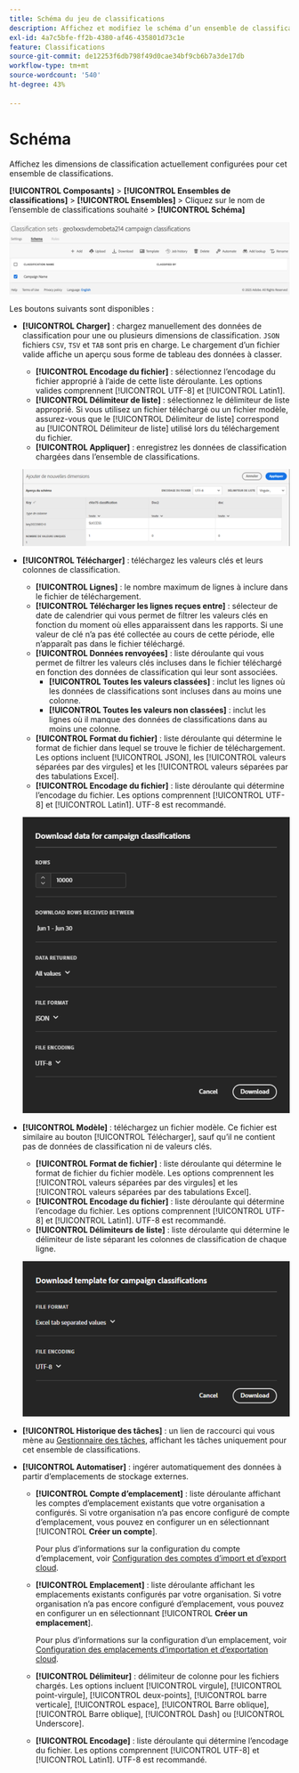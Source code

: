 ```yaml
---
title: Schéma du jeu de classifications
description: Affichez et modifiez le schéma d’un ensemble de classifications individuel.
exl-id: 4a7c5bfe-ff2b-4380-af46-435801d73c1e
feature: Classifications
source-git-commit: de12253f6db798f49d0cae34bf9cb6b7a3de17db
workflow-type: tm+mt
source-wordcount: '540'
ht-degree: 43%

---
```


# Schéma

Affichez les dimensions de classification actuellement configurées pour cet ensemble de classifications.

**[!UICONTROL Composants]** > **[!UICONTROL Ensembles de classifications]** > **[!UICONTROL Ensembles]** > Cliquez sur le nom de l’ensemble de classifications souhaité > **[!UICONTROL Schéma]**

![interface utilisateur du schéma du jeu de classifications](../../assets/classification-set-schema.png)

Les boutons suivants sont disponibles :

<!--* **[!UICONTROL Add]**: Adds an empty row so that you can add a classification dimension to the schema.-->
* **[!UICONTROL Charger]** : chargez manuellement des données de classification pour une ou plusieurs dimensions de classification. `JSON` fichiers `CSV`, `TSV` et `TAB` sont pris en charge. Le chargement d’un fichier valide affiche un aperçu sous forme de tableau des données à classer.
   * **[!UICONTROL Encodage du fichier]** : sélectionnez l’encodage du fichier approprié à l’aide de cette liste déroulante. Les options valides comprennent [!UICONTROL UTF-8] et [!UICONTROL Latin1].
   * **[!UICONTROL Délimiteur de liste]** : sélectionnez le délimiteur de liste approprié. Si vous utilisez un fichier téléchargé ou un fichier modèle, assurez-vous que le [!UICONTROL Délimiteur de liste] correspond au [!UICONTROL Délimiteur de liste] utilisé lors du téléchargement du fichier.
   * **[!UICONTROL Appliquer]** : enregistrez les données de classification chargées dans l’ensemble de classifications.

  ![Chargement de l’ensemble de classifications](../../assets/classification-set-upload.png)

* **[!UICONTROL Télécharger]** : téléchargez les valeurs clés et leurs colonnes de classification.
   * **[!UICONTROL Lignes]** : le nombre maximum de lignes à inclure dans le fichier de téléchargement.
   * **[!UICONTROL Télécharger les lignes reçues entre]** : sélecteur de date de calendrier qui vous permet de filtrer les valeurs clés en fonction du moment où elles apparaissent dans les rapports. Si une valeur de clé n’a pas été collectée au cours de cette période, elle n’apparaît pas dans le fichier téléchargé.
   * **[!UICONTROL Données renvoyées]** : liste déroulante qui vous permet de filtrer les valeurs clés incluses dans le fichier téléchargé en fonction des données de classification qui leur sont associées.
      * **[!UICONTROL Toutes les valeurs classées]** : inclut les lignes où les données de classifications sont incluses dans au moins une colonne.
      * **[!UICONTROL Toutes les valeurs non classées]** : inclut les lignes où il manque des données de classifications dans au moins une colonne.
   * **[!UICONTROL Format du fichier]** : liste déroulante qui détermine le format de fichier dans lequel se trouve le fichier de téléchargement. Les options incluent [!UICONTROL JSON], les [!UICONTROL valeurs séparées par des virgules] et les [!UICONTROL valeurs séparées par des tabulations Excel].
   * **[!UICONTROL Encodage du fichier]** : liste déroulante qui détermine l’encodage du fichier. Les options comprennent [!UICONTROL UTF-8] et [!UICONTROL Latin1]. UTF-8 est recommandé.

  ![Téléchargement du jeu de classifications](../../assets/classification-set-download.png)

* **[!UICONTROL Modèle]** : téléchargez un fichier modèle. Ce fichier est similaire au bouton [!UICONTROL Télécharger], sauf qu’il ne contient pas de données de classification ni de valeurs clés.
   * **[!UICONTROL Format de fichier]** : liste déroulante qui détermine le format de fichier du fichier modèle. Les options comprennent les [!UICONTROL valeurs séparées par des virgules] et les [!UICONTROL valeurs séparées par des tabulations Excel].
   * **[!UICONTROL Encodage du fichier]** : liste déroulante qui détermine l’encodage du fichier. Les options comprennent [!UICONTROL UTF-8] et [!UICONTROL Latin1]. UTF-8 est recommandé.
   * **[!UICONTROL Délimiteurs de liste]** : liste déroulante qui détermine le délimiteur de liste séparant les colonnes de classification de chaque ligne.

  ![Modèle d’ensemble de classifications](../../assets/classification-set-template.png)

* **[!UICONTROL Historique des tâches]** : un lien de raccourci qui vous mène au [Gestionnaire des tâches](../job-manager.md), affichant les tâches uniquement pour cet ensemble de classifications.
* **[!UICONTROL Automatiser]** : ingérer automatiquement des données à partir d’emplacements de stockage externes.
   * **[!UICONTROL Compte d’emplacement]** : liste déroulante affichant les comptes d’emplacement existants que votre organisation a configurés. Si votre organisation n’a pas encore configuré de compte d’emplacement, vous pouvez en configurer un en sélectionnant [!UICONTROL **Créer un compte**].

     Pour plus d’informations sur la configuration du compte d’emplacement, voir [Configuration des comptes d’import et d’export cloud](/help/components/locations/configure-import-accounts.md).

   * **[!UICONTROL Emplacement]** : liste déroulante affichant les emplacements existants configurés par votre organisation. Si votre organisation n’a pas encore configuré d’emplacement, vous pouvez en configurer un en sélectionnant [!UICONTROL **Créer un emplacement**].

     Pour plus d’informations sur la configuration d’un emplacement, voir [Configuration des emplacements d’importation et d’exportation cloud](/help/components/locations/configure-import-locations.md).

   * **[!UICONTROL Délimiteur]** : délimiteur de colonne pour les fichiers chargés. Les options incluent [!UICONTROL virgule], [!UICONTROL point-virgule], [!UICONTROL deux-points], [!UICONTROL barre verticale], [!UICONTROL espace], [!UICONTROL Barre oblique], [!UICONTROL Barre oblique], [!UICONTROL Dash] ou [!UICONTROL Underscore].

   * **[!UICONTROL Encodage]** : liste déroulante qui détermine l’encodage du fichier. Les options comprennent [!UICONTROL UTF-8] et [!UICONTROL Latin1]. UTF-8 est recommandé.
